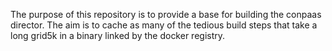 The purpose of this repository is to provide a base for building the conpaas
director. The aim is to cache as many of the tedious build steps that take
a long grid5k in a binary linked by the docker registry.
